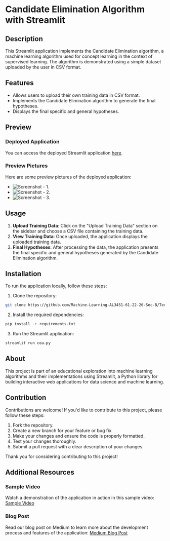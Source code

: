 # Candidate Elimination Algorithm with Streamlit

## Description
This Streamlit application implements the Candidate Elimination algorithm, a machine learning algorithm used for concept learning in the context of supervised learning. The algorithm is demonstrated using a simple dataset uploaded by the user in CSV format.

## Features
- Allows users to upload their own training data in CSV format.
- Implements the Candidate Elimination algorithm to generate the final hypotheses.
- Displays the final specific and general hypotheses.

## Preview

### Deployed Application
You can access the deployed Streamlit application [here](https://ee4rrder5vaxgyzb2vjf4h.streamlit.app/).

### Preview Pictures
Here are some preview pictures of the deployed application:

- ![Screenshot - 1](https://drive.google.com/file/d/1n6HjdXwtdU1WpNHJ85AJLnt-p_9GpTk4/view?usp=drive_link).
- ![Screenshot - 2](https://drive.google.com/file/d/1bCgjvF56tZtj3xb30_3kbpId9oyox_Uc/view?usp=drive_link).
- ![Screenshot - 3](https://drive.google.com/file/d/1BT4PKr0WIRwgYtJi9yeVEZGRX-laJScV/view?usp=drive_link).

## Usage
1. **Upload Training Data**: Click on the "Upload Training Data" section on the sidebar and choose a CSV file containing the training data.
2. **View Training Data**: Once uploaded, the application displays the uploaded training data.
3. **Final Hypotheses**: After processing the data, the application presents the final specific and general hypotheses generated by the Candidate Elimination algorithm.

## Installation
To run the application locally, follow these steps:
1. Clone the repository:
```bash
git clone https://github.com/Machine-Learning-AL3451-61-22-26-Sec-B/Tech-Tigers
```
2. Install the required dependencies:
```bash
pip install -r requirements.txt
```
3. Run the Streamlit application:
```bash
streamlit run cea.py
```

## About
This project is part of an educational exploration into machine learning algorithms and their implementations using Streamlit, a Python library for building interactive web applications for data science and machine learning.

## Contribution
Contributions are welcome! If you'd like to contribute to this project, please follow these steps:

1. Fork the repository.
2. Create a new branch for your feature or bug fix.
3. Make your changes and ensure the code is properly formatted.
4. Test your changes thoroughly.
5. Submit a pull request with a clear description of your changes.

Thank you for considering contributing to this project!

## Additional Resources

### Sample Video
Watch a demonstration of the application in action in this sample video:
[Sample Video](https://drive.google.com/file/d/1-hA7wJvHQpIye5pxC9UzpJkt_oA_4gbL/view?usp=drive_link)

### Blog Post
Read our blog post on Medium to learn more about the development process and features of the application:
[Medium Blog Post](https://medium.com/@prabhuprabhakar647/title-a-case-study-of-the-candidate-elimination-algorithm-fff6a5f97ee9)
